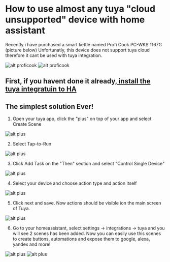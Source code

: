 # How to use almost any tuya "cloud unsupported" device with home assistant


Recently i have purchased a smart kettle named Profi Cook PC-WKS 1167G (picture below)
Unfortunatly, this device does not support tuya cloud therefore it cant be used with tuya integration.

![alt proficook](https://github.com/dimagoltsman/homeassistant-with-unsupported-tuya/blob/master/kettle.png?raw=true)
![alt proficook](https://github.com/dimagoltsman/homeassistant-with-unsupported-tuya/blob/master/mainscreen.jpeg?raw=true)

## First, if you havent done it already,[ install the tuya integratuin to HA](https://www.home-assistant.io/integrations/tuya/)


## The simplest solution Ever!

1. Open your tuya app, click the "plus" on top of your app and select Create Scene

![alt plus](https://github.com/dimagoltsman/homeassistant-with-unsupported-tuya/blob/master/plus.jpeg?raw=true)

2. Select Tap-to-Run

![alt plus](https://github.com/dimagoltsman/homeassistant-with-unsupported-tuya/blob/master/ttr.jpeg?raw=true)

3. Click Add Task on the "Then" section and select "Control Single Device"

![alt plus](https://github.com/dimagoltsman/homeassistant-with-unsupported-tuya/blob/master/single.jpeg?raw=true)

4. Select your device and choose action type and action itself
   
![alt plus](https://github.com/dimagoltsman/homeassistant-with-unsupported-tuya/blob/master/action.jpeg?raw=true)

5. Click next and save. Now actions should be visible ion the main screen of Tuya.
    
![alt plus](https://github.com/dimagoltsman/homeassistant-with-unsupported-tuya/blob/master/tuyafin.jpeg?raw=true)

6. Go to your homeassistant, select settings -> integrations -> tuya and you will see 2 scenes has been added.
Now you can easily use this scenes to create buttons, automations and expose them to google, alexa, yandex and more!

![alt plus](https://github.com/dimagoltsman/homeassistant-with-unsupported-tuya/blob/master/hatuya.png?raw=true)
![alt plus](https://github.com/dimagoltsman/homeassistant-with-unsupported-tuya/blob/master/ha.png?raw=true)
